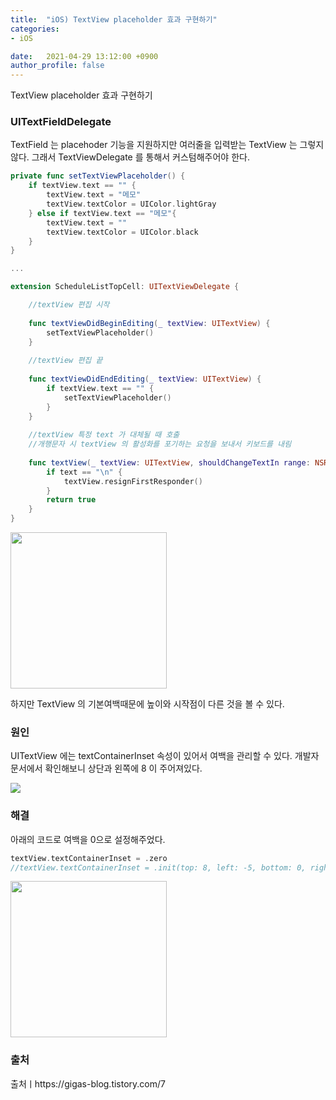 ```yaml
---
title:  "iOS) TextView placeholder 효과 구현하기"
categories:
- iOS

date:   2021-04-29 13:12:00 +0900
author_profile: false
---
```

TextView placeholder 효과 구현하기

### UITextFieldDelegate

TextField 는 placehoder 기능을 지원하지만 여러줄을 입력받는 TextView 는 그렇지 않다. 그래서 TextViewDelegate 를 통해서 커스텀해주어야 한다.


```swift
private func setTextViewPlaceholder() {
    if textView.text == "" {
        textView.text = "메모"
        textView.textColor = UIColor.lightGray
    } else if textView.text == "메모"{
        textView.text = ""
        textView.textColor = UIColor.black
    }
}

...

extension ScheduleListTopCell: UITextViewDelegate {

    //textView 편집 시작
    
    func textViewDidBeginEditing(_ textView: UITextView) {
        setTextViewPlaceholder()
    }
    
    //textView 편집 끝
    
    func textViewDidEndEditing(_ textView: UITextView) {
        if textView.text == "" {
            setTextViewPlaceholder()
        }
    }
    
    //textView 특정 text 가 대체될 때 호출
    //개행문자 시 textView 의 활성화를 포기하는 요청을 보내서 키보드를 내림
    
    func textView(_ textView: UITextView, shouldChangeTextIn range: NSRange, replacementText text: String) -> Bool {
        if text == "\n" {
            textView.resignFirstResponder()
        }
        return true
    }
}
```
<img src ="https://user-images.githubusercontent.com/69136340/116504226-cb391580-a8f2-11eb-9b45-ce5725cd6b40.png" width ="250">

하지만 TextView 의 기본여백때문에 높이와 시작점이 다른 것을 볼 수 있다.

### 원인

UITextView 에는 textContainerInset 속성이 있어서 여백을 관리할 수 있다. 개발자문서에서 확인해보니 상단과 왼쪽에 8 이 주어져있다.

<img src = "https://user-images.githubusercontent.com/69136340/116504650-c759c300-a8f3-11eb-8331-f60a2195eaf8.png" widht ="500">

### 해결

아래의 코드로 여백을 0으로 설정해주었다.

```swift
textView.textContainerInset = .zero
//textView.textContainerInset = .init(top: 8, left: -5, bottom: 0, right: 0)
```

<img src ="https://user-images.githubusercontent.com/69136340/116505642-5bc52500-a8f6-11eb-811f-e05837d70072.png" width ="250">

### 출처
출처ㅣhttps://gigas-blog.tistory.com/7

